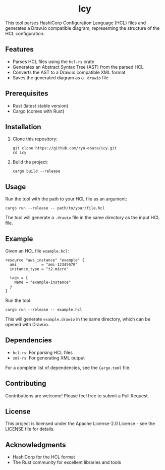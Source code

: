<h1 align="center">Icy</h1>


This tool parses HashiCorp Configuration Language (HCL) files and generates a Draw.io compatible diagram, representing the structure of the HCL configuration.

## Features

- Parses HCL files using the `hcl-rs` crate
- Generates an Abstract Syntax Tree (AST) from the parsed HCL
- Converts the AST to a Draw.io compatible XML format
- Saves the generated diagram as a `.drawio` file

## Prerequisites

- Rust (latest stable version)
- Cargo (comes with Rust)

## Installation

1. Clone this repository:
   ```
   git clone https://github.com/ryo-ebata/icy.git
   cd icy
   ```

2. Build the project:
   ```
   cargo build --release
   ```

## Usage

Run the tool with the path to your HCL file as an argument:

```
cargo run --release -- path/to/your/file.hcl
```

The tool will generate a `.drawio` file in the same directory as the input HCL file.

## Example

Given an HCL file `example.hcl`:

```hcl
resource "aws_instance" "example" {
  ami           = "ami-12345678"
  instance_type = "t2.micro"

  tags = {
    Name = "example-instance"
  }
}
```

Run the tool:

```
cargo run --release -- example.hcl
```

This will generate `example.drawio` in the same directory, which can be opened with Draw.io.

## Dependencies

- `hcl-rs`: For parsing HCL files
- `xml-rs`: For generating XML output

For a complete list of dependencies, see the `Cargo.toml` file.

## Contributing

Contributions are welcome! Please feel free to submit a Pull Request.

## License

This project is licensed under the Apache License-2.0 License - see the LICENSE file for details.

## Acknowledgments

- HashiCorp for the HCL format
- The Rust community for excellent libraries and tools
